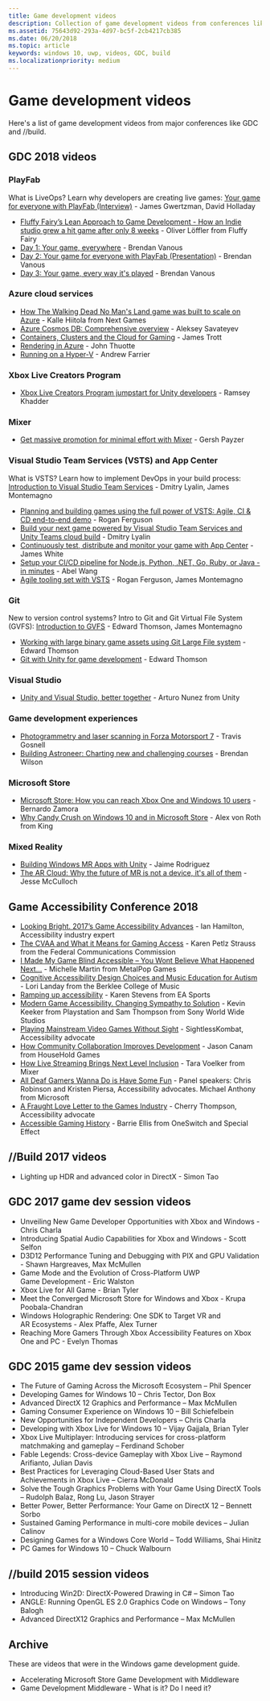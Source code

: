 ```yaml
---
title: Game development videos
description: Collection of game development videos from conferences like GDC and //build.
ms.assetid: 75643d92-293a-4d97-bc5f-2cb4217cb385
ms.date: 06/20/2018
ms.topic: article
keywords: windows 10, uwp, videos, GDC, build
ms.localizationpriority: medium
---
```

# Game development videos

Here's a list of game development videos from major conferences like GDC and //build.

## GDC 2018 videos

### PlayFab

What is LiveOps? Learn why developers are creating live games: [Your game for everyone with PlayFab (Interview)](/shows/Level-Up/Your-Game-For-Everyone-with-PlayFab) - James Gwertzman, David Holladay

* [Fluffy Fairy’s Lean Approach to Game Development - How an Indie studio grew a hit game after only 8 weeks](/shows/Level-Up/Fluffy-Fairys-Lean-Approach-to-Game-Development-How-an-Indie-Studio-Grew-a-Hit-Game-After-Only-8-W) - Oliver Löffler from Fluffy Fairy
* [Day 1: Your game, everywhere](/shows/Level-Up/Your-game-everywhere-PlayFab) - Brendan Vanous
* [Day 2: Your game for everyone with PlayFab (Presentation)](/shows/Level-Up/Your-Game-For-Everyone-With-PlayFab-Theater-Presentation) - Brendan Vanous
* [Day 3: Your game, every way it's played](/shows/Level-Up/Your-game-every-way-its-played-PlayFab-Theater-Presentation) - Brendan Vanous

### Azure cloud services

* [How The Walking Dead No Man's Land game was built to scale on Azure](/shows/Level-Up/How-The-Walking-Dead-No-Mans-Land-was-built-to-scale-on-Azure-Theater-Presentation) - Kalle Hiitola from Next Games
* [Azure Cosmos DB: Comprehensive overview](/shows/Level-Up/Azure-Cosmos-DB-Comprehensive-Overview) - Aleksey Savateyev
* [Containers, Clusters and the Cloud for Gaming](/shows/Level-Up/Containers-Clusters-and-the-Cloud-for-Gaming-Theater-Presentation-1) - James Trott
* [Rendering in Azure](/shows/Level-Up/Rendering-in-Azure-Theater-Presentation) - John Thuotte
* [Running on a Hyper-V](/shows/Level-Up/Running-on-a-Hypervisor-Theater-Presentation) - Andrew Farrier

### Xbox Live Creators Program

* [Xbox Live Creators Program jumpstart for Unity developers](/shows/Level-Up/Xbox-Live-Creators-Program-Jumpstart-for-Unity-Developers) - Ramsey Khadder

### Mixer

* [Get massive promotion for minimal effort with Mixer](/shows/Level-Up/Get-massive-promotion-for-minimal-effort-with-Mixer-Theater-presentation) - Gersh Payzer

### Visual Studio Team Services (VSTS) and App Center

What is VSTS? Learn how to implement DevOps in your build process: [Introduction to Visual Studio Team Services](/shows/Level-Up/Introduction-to-Visual-Studio-Team-Services) - Dmitry Lyalin, James Montemagno

* [Planning and building games using the full power of VSTS: Agile, CI & CD end-to-end demo](/shows/Level-Up/Planning-and-building-games-using-the-full-power-of-VSTS-Agile-CI--CD-end-to-end-demo) - Rogan Ferguson
* [Build your next game powered by Visual Studio Team Services and Unity Teams cloud build](/shows/Level-Up/Build-your-next-game-powered-by-Visual-Studio-Team-Services-and-Unity-Teams-cloud-build-Theater) - Dmitry Lyalin
* [Continuously test, distribute and monitor your game with App Center](/shows/Level-Up/Continuously-Test-distribute-and-monitor-your-game-with-App-Center-Theater-Presentation) - James White
* [Setup your CI/CD pipeline for Node.js, Python, .NET, Go, Ruby, or Java - in minutes](/shows/Level-Up/Setup-your-CICD-pipeline-for-Nodejs-Python-NET-Go-Ruby-or-Java-in-Minutes) - Abel Wang
* [Agile tooling set with VSTS](/shows/Level-Up/Agile-tooling-set-with-VSTS) - Rogan Ferguson, James Montemagno

### Git

New to version control systems? Intro to Git and Git Virtual File System (GVFS): [Introduction to GVFS](/shows/Level-Up/Introduction-to-GVFS) - Edward Thomson, James Montemagno

* [Working with large binary game assets using Git Large File system](/shows/Level-Up/Working-with-large-binary-game-assets-using-Git-Large-File-system) - Edward Thomson
* [Git with Unity for game development](/shows/Level-Up/Git-with-Unity-for-Game-Development) - Edward Thomson

### Visual Studio

* [Unity and Visual Studio, better together](/shows/Level-Up/Unity-and-Visual-Studio-better-together) - Arturo Nunez from Unity

### Game development experiences

* [Photogrammetry and laser scanning in Forza Motorsport 7](/shows/Level-Up/Photogrammetry-and-Laser-Scanning-in-Forza-Motorsport-7-Theater-Presentation-1) - Travis Gosnell
* [Building Astroneer: Charting new and challenging courses](/shows/Level-Up/Building-Astroneer-Charting-new-and-challenging-courses) - Brendan Wilson

### Microsoft Store

* [Microsoft Store: How you can reach Xbox One and Windows 10 users](/shows/Level-Up/Microsoft-Store-How-You-Can-Reach-Xbox-One-and-Windows-10-users) - Bernardo Zamora
* [Why Candy Crush on Windows 10 and in Microsoft Store](/shows/Level-Up/Why-Candy-Crush-on-Windows-10-and-in-Microsoft-Store) - Alex von Roth from King

### Mixed Reality

* [Building Windows MR Apps with Unity](/shows/Level-Up/Building-Windows-MR-Apps-with-Unity) - Jaime Rodriguez
* [The AR Cloud: Why the future of MR is not a device, it's all of them](/shows/Level-Up/The-AR-Cloud-Why-the-future-of-MR-is-not-a-device-itsall-of-them) - Jesse McCulloch

## Game Accessibility Conference 2018

* [Looking Bright. 2017’s Game Accessibility Advances](/shows/Level-Up/GAConf-2018-Looking-Bright-2017s-Game-Accessibility-Advances) - Ian Hamilton, Accessibility industry expert
* [The CVAA and What it Means for Gaming Access](/shows/Level-Up/GAConf-2018-The-CVAA-and-What-it-Means-for-Gaming-Access) - Karen Petlz Strauss from the Federal Communications Commission
* [I Made My Game Blind Accessible – You Wont Believe What Happened Next…](/shows/Level-Up/GAConf-2018-I-Made-My-Game-Blind-Accessible--You-Wont-Believe-What-Happened-Next) - Michelle Martin from MetalPop Games
* [Cognitive Accessibility Design Choices and Music Education for Autism](/shows/Level-Up/GAConf-2018-Cognitive-Accessibility-Design-Choices-and-Music-Education-for-Autism) - Lori Landay from the Berklee College of Music
* [Ramping up accessibility](/shows/Level-Up/GAConf-2018-Ramping-Up-Accessibility) - Karen Stevens from EA Sports
* [Modern Game Accessibility. Changing Sympathy to Solution](/shows/Level-Up/GAConf-2018-Modern-Game-Accessibility-Changing-Sympathy-to-Solution) - Kevin Keeker from Playstation and Sam Thompson from Sony World Wide Studios
* [Playing Mainstream Video Games Without Sight](/shows/Level-Up/GAConf-2018-Playing-Mainstream-Video-Games-Without-Sight) - SightlessKombat, Accessibility advocate
* [How Community Collaboration Improves Development](/shows/Level-Up/GAConf-2018-How-Community-Collaboration-Improves-Development) - Jason Canam from HouseHold Games
* [How Live Streaming Brings Next Level Inclusion](/shows/Level-Up/GAConf-2018-Beyond-Gaming-How-Live-Streaming-Brings-Next-Level-Inclusion) - Tara Voelker from Mixer
* [All Deaf Gamers Wanna Do is Have Some Fun](/shows/Level-Up/GAConf-2018-All-Deaf-Gamers-Wanna-Do-is-Have-Some-Fun) -  Panel speakers: Chris Robinson and Kristen Piersa, Accessibility advocates. Michael Anthony from Microsoft
* [A Fraught Love Letter to the Games Industry](/shows/Level-Up/GAConf-2018-A-Fraught-Love-Letter-to-the-Games-Industry) - Cherry Thompson, Accessibility advocate
* [Accessible Gaming History](/shows/Level-Up/GAConf-2018-Accessible-Gaming-History) - Barrie Ellis from OneSwitch and Special Effect

## //Build 2017 videos

* Lighting up HDR and advanced color in DirectX - Simon Tao

## GDC 2017 game dev session videos

* Unveiling New Game Developer Opportunities with Xbox and Windows - Chris Charla
* Introducing Spatial Audio Capabilities for Xbox and Windows - Scott Selfon
* D3D12 Performance Tuning and Debugging with PIX and GPU Validation - Shawn Hargreaves, Max McMullen
* Game Mode and the Evolution of Cross-Platform UWP Game Development - Eric Walston
* Xbox Live for All Game - Brian Tyler
* Meet the Converged Microsoft Store for Windows and Xbox - Krupa Poobala-Chandran
* Windows Holographic Rendering: One SDK to Target VR and AR Ecosystems - Alex Pfaffe, Alex Turner
* Reaching More Gamers Through Xbox Accessibility Features on Xbox One and PC - Evelyn Thomas

## GDC 2015 game dev session videos

-   The Future of Gaming Across the Microsoft Ecosystem – Phil Spencer
-   Developing Games for Windows 10 – Chris Tector, Don Box
-   Advanced DirectX 12 Graphics and Performance – Max McMullen
-   Gaming Consumer Experience on Windows 10 – Bill Schiefelbein
-   New Opportunities for Independent Developers – Chris Charla
-   Developing with Xbox Live for Windows 10 – Vijay Gajjala, Brian Tyler
-   Xbox Live Multiplayer: Introducing services for cross-platform matchmaking and gameplay – Ferdinand Schober
-   Fable Legends: Cross-device Gameplay with Xbox Live – Raymond Arifianto, Julian Davis
-   Best Practices for Leveraging Cloud-Based User Stats and Achievements in Xbox Live – Cierra McDonald
-   Solve the Tough Graphics Problems with Your Game Using DirectX Tools – Rudolph Balaz, Rong Lu, Jason Strayer
-   Better Power, Better Performance: Your Game on DirectX 12 – Bennett Sorbo
-   Sustained Gaming Performance in multi-core mobile devices – Julian Calinov
-   Designing Games for a Windows Core World – Todd Williams, Shai Hinitz
-   PC Games for Windows 10 – Chuck Walbourn

## //build 2015 session videos

-   Introducing Win2D: DirectX-Powered Drawing in C# – Simon Tao
-   ANGLE: Running OpenGL ES 2.0 Graphics Code on Windows – Tony Balogh
-   Advanced DirectX12 Graphics and Performance – Max McMullen
 

## Archive

These are videos that were in the Windows game development guide.

- Accelerating Microsoft Store Game Development with Middleware
- Game Development Middleware - What is it? Do I need it?
